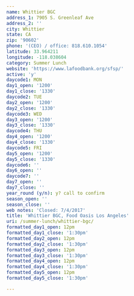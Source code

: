 ```yaml
---
name: Whittier BGC
address_1: 7905 S. Greenleaf Ave
address_2: ''
city: Whittier
state: CA
zip: '90602'
phone: '(CEO) / office: 818.610.1054'
latitude: 33.964211
longitude: -118.038604
category: Summer Lunch
website: 'https://www.lafoodbank.org/sfsp/'
active: 'y'
daycode1: MON
day1_open: '1200'
day1_close: '1330'
daycode2: TUE
day2_open: '1200'
day2_close: '1330'
daycode3: WED
day3_open: '1200'
day3_close: '1330'
daycode4: THU
day4_open: '1200'
day4_close: '1330'
daycode5: FRI
day5_open: '1200'
day5_close: '1330'
daycode6: ''
day6_open: ''
daycode7: ''
day7_open: ''
day7_close: ''
year_round (y/n): y? call to confirm
season_open: ''
season_close: ''
web notes: 'Closed: 7/4/2017'
title: 'Whittier BGC, Food Oasis Los Angeles'
uri: /summer-lunch/whittier-bgc/
formatted_day1_open: 12pm
formatted_day1_close: '1:30pm'
formatted_day2_open: 12pm
formatted_day2_close: '1:30pm'
formatted_day3_open: 12pm
formatted_day3_close: '1:30pm'
formatted_day4_open: 12pm
formatted_day4_close: '1:30pm'
formatted_day5_open: 12pm
formatted_day5_close: '1:30pm'

---
```



